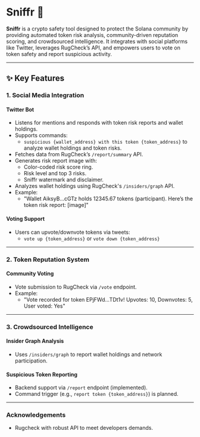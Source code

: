 # Sniffr 🐶


**Sniffr** is a crypto safety tool designed to protect the Solana community by providing automated token risk analysis, community-driven reputation scoring, and crowdsourced intelligence. It integrates with social platforms like Twitter, leverages RugCheck’s API, and empowers users to vote on token safety and report suspicious activity.

---

## ✨ Key Features

### 1. Social Media Integration

#### Twitter Bot
- Listens for mentions and responds with token risk reports and wallet holdings.
- Supports commands:
  - `suspicious {wallet_address} with this token {token_address}` to analyze wallet holdings and token risks.
- Fetches data from RugCheck’s `/report/summary` API.
- Generates risk report image with:
  - Color-coded risk score ring.
  - Risk level and top 3 risks.
  - Sniffr watermark and disclaimer.
- Analyzes wallet holdings using RugCheck's `/insiders/graph` API.
- Example:
  - "Wallet AiksyB...cGTz holds 12345.67 tokens (participant). Here’s the token risk report: [image]"

#### Voting Support
- Users can upvote/downvote tokens via tweets:
  - `vote up {token_address}` or `vote down {token_address}`

---

### 2. Token Reputation System

#### Community Voting
- Vote submission to RugCheck via `/vote` endpoint.
- Example:
  - "Vote recorded for token EPjFWd...TDt1v! Upvotes: 10, Downvotes: 5, User voted: Yes"

---

### 3. Crowdsourced Intelligence

#### Insider Graph Analysis
- Uses `/insiders/graph` to report wallet holdings and network participation.

#### Suspicious Token Reporting
- Backend support via `/report` endpoint (implemented).
- Command trigger (e.g., `report token {token_address}`) is planned.

---

### Acknowledgements 
 - Rugcheck with robust API to meet developers demands.
